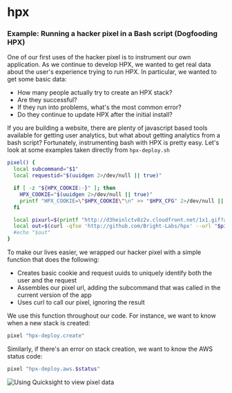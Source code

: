 # hpx


### Example: Running a hacker pixel in a Bash script (Dogfooding HPX)

One of our first uses of the hacker pixel is to instrument our own application. As we continue to develop HPX, we wanted to get real data about the user's experience trying to run HPX. In particular, we wanted to get some basic data:

* How many people actually try to create an HPX stack?
* Are they successful?
* If they run into problems, what's the most common error?
* Do they continue to update HPX after the initial install?

If you are building a website, there are plenty of javascript based tools available for getting user analytics, but what about getting analytics from a bash script? Fortunately, instrumenting bash with HPX is pretty easy. Let's look at some examples taken directly from ```hpx-deploy.sh```

``` bash
pixel() {
  local subcommand="$1"
  local requestid="$(uuidgen 2>/dev/null || true)"

  if [ -z "${HPX_COOKIE:-}" ]; then
    HPX_COOKIE="$(uuidgen 2>/dev/null || true)"
    printf "HPX_COOKIE=\"$HPX_COOKIE\"\n" >> "$HPX_CFG" 2>/dev/null || true
  fi

  local pixurl=$(printf "http://d3heinlctv8z2v.cloudfront.net/1x1.gif?a=%s&b=%s&c=%s&d=%s" $subcommand $HPX_VERSION $HPX_COOKIE $requestid) 2>/dev/null || true
  local out=$(curl -qfse 'http://github.com/Bright-Labs/hpx' --url "$pixurl" 2>/dev/null || true)
  #echo "$out"
}
```

To make our lives easier, we wrapped our hacker pixel with a simple function that does the following:

* Creates basic cookie and request uuids to uniquely identify both the user and the request
* Assembles our pixel url, adding the subcommand that was called in the current version of the app
* Uses curl to call our pixel, ignoring the result

We use this function throughout our code. For instance, we want to know when a new stack is created:

```bash
pixel "hpx-deploy.create"
```

Similarly, if there's an error on stack creation, we want to know the AWS status code:

```bash
pixel "hpx-deploy.aws.$status"
```

![Using Quicksight to view pixel data](https://github.com/Bright-Labs/hpx/doc/quicksight.png)
